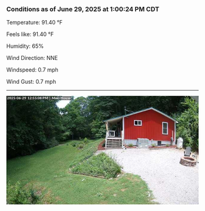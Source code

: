 ### Conditions as of June 29, 2025 at 1:00:24 PM CDT 

Temperature: 91.40 &deg;F

Feels like: 91.40 &deg;F

Humidity: 65%

Wind Direction: NNE

Windspeed: 0.7 mph

Wind Gust: 0.7 mph

---

<img src="./images/latest.jpeg"/>

